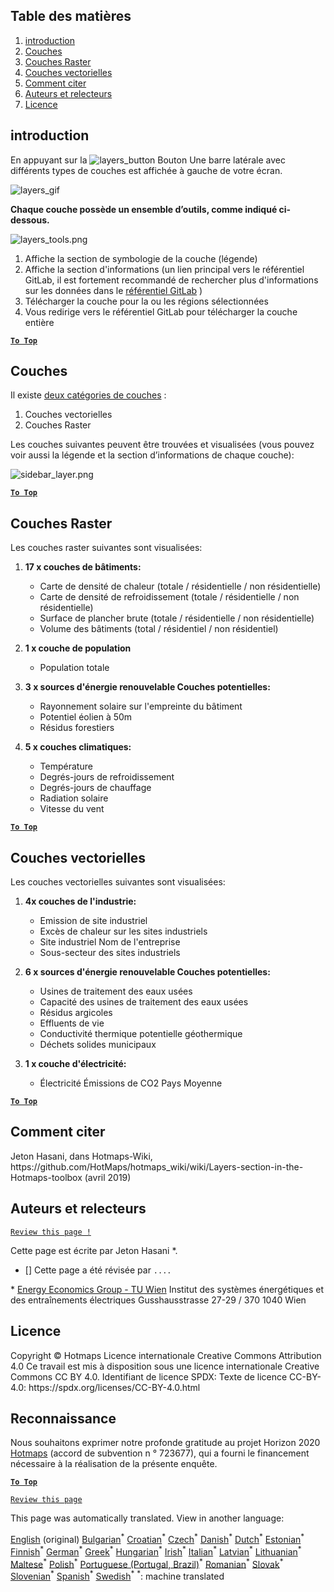 <h2> Table des matières </h2><ol><li> <a href="#Introduction">introduction</a> </li><li> <a href="#Layers">Couches</a> </li><li> <a href="#Raster-Layers">Couches Raster</a> </li><li> <a href="#Vector-Layers">Couches vectorielles</a> </li><li> <a href="#How-to-cite">Comment citer</a> </li><li> <a href="#Authors-and-reviewers">Auteurs et relecteurs</a> </li><li> <a href="#License">Licence</a> </li></ol><h2> introduction </h2><p> En appuyant sur la <img alt="layers_button" src="https://github.com/HotMaps/hotmaps_wiki/blob/master/Images/general_tool_functionalities_and_structure/layers_button.PNG"/> Bouton Une barre latérale avec différents types de couches est affichée à gauche de votre écran. </p><p><img alt="layers_gif" src="https://github.com/HotMaps/hotmaps_wiki/blob/master/Images/general_tool_functionalities_and_structure/layers.gif"/></p><p> <strong>Chaque couche possède un ensemble d’outils, comme indiqué ci-dessous.</strong> </p><p><img alt="layers_tools.png" src="https://github.com/HotMaps/hotmaps_wiki/blob/master/Images/general_tool_functionalities_and_structure/layers_tools.png"/></p><ol><li> Affiche la section de symbologie de la couche (légende) </li><li> Affiche la section d'informations (un lien principal vers le référentiel GitLab, il est fortement recommandé de rechercher plus d'informations sur les données dans le <a href="https://gitlab.com/hotmaps">référentiel GitLab</a> ) </li><li> Télécharger la couche pour la ou les régions sélectionnées </li><li> Vous redirige vers le référentiel GitLab pour télécharger la couche entière </li></ol><p><ins> <code><strong><a href="#table-of-contents">To Top</a></strong></code> </ins> </p><h2> Couches </h2><p> Il existe <a href="https://www.gislounge.com/geodatabases-explored-vector-and-raster-data">deux catégories de couches</a> : </p><ol><li> Couches vectorielles </li><li> Couches Raster </li></ol><p> Les couches suivantes peuvent être trouvées et visualisées (vous pouvez voir aussi la légende et la section d’informations de chaque couche): </p><p><img alt="sidebar_layer.png" src="https://github.com/HotMaps/hotmaps_wiki/blob/master/Images/general_tool_functionalities_and_structure/all_layers.png"/></p><p><ins> <code><strong><a href="#table-of-contents">To Top</a></strong></code> </ins> </p><h2> Couches Raster </h2><p> Les couches raster suivantes sont visualisées: </p><ol><li><p> <strong>17 x couches de bâtiments:</strong> </p><ul><li> Carte de densité de chaleur (totale / résidentielle / non résidentielle) </li><li> Carte de densité de refroidissement (totale / résidentielle / non résidentielle) </li><li> Surface de plancher brute (totale / résidentielle / non résidentielle) </li><li> Volume des bâtiments (total / résidentiel / non résidentiel) </li></ul></li><li><p> <strong>1 x couche de population</strong> </p><ul><li> Population totale </li></ul></li><li><p> <strong>3 x sources d'énergie renouvelable Couches potentielles:</strong> </p><ul><li> Rayonnement solaire sur l'empreinte du bâtiment </li><li> Potentiel éolien à 50m </li><li> Résidus forestiers </li></ul></li><li><p> <strong>5 x couches climatiques:</strong> </p><ul><li> Température </li><li> Degrés-jours de refroidissement </li><li> Degrés-jours de chauffage </li><li> Radiation solaire </li><li> Vitesse du vent </li></ul></li></ol><p><ins> <code><strong><a href="#table-of-contents">To Top</a></strong></code> </ins> </p><h2> Couches vectorielles </h2><p> Les couches vectorielles suivantes sont visualisées: </p><ol><li><p> <strong>4x couches de l'industrie:</strong> </p><ul><li> Emission de site industriel </li><li> Excès de chaleur sur les sites industriels </li><li> Site industriel Nom de l'entreprise </li><li> Sous-secteur des sites industriels </li></ul></li><li><p> <strong>6 x sources d'énergie renouvelable Couches potentielles:</strong> </p><ul><li> Usines de traitement des eaux usées </li><li> Capacité des usines de traitement des eaux usées </li><li> Résidus argicoles </li><li> Effluents de vie </li><li> Conductivité thermique potentielle géothermique </li><li> Déchets solides municipaux </li></ul></li><li><p> <strong>1 x couche d'électricité:</strong> </p><ul><li> Électricité Émissions de CO2 Pays Moyenne </li></ul></li></ol><p><ins> <code><strong><a href="#table-of-contents">To Top</a></strong></code> </ins> </p><h2> Comment citer </h2><p> Jeton Hasani, dans Hotmaps-Wiki, https://github.com/HotMaps/hotmaps_wiki/wiki/Layers-section-in-the-Hotmaps-toolbox (avril 2019) </p><h2> Auteurs et relecteurs </h2><p> <code><a href="https://github.com/HotMaps/hotmaps_wiki/wiki/Layer-Section/_edit">Review this page !</a></code> </p> <p> Cette page est écrite par Jeton Hasani *. </p><ul><li> [] Cette page a été révisée par <code>....</code> </li></ul><p> * <a href="https://eeg.tuwien.ac.at/">Energy Economics Group - TU Wien</a> Institut des systèmes énergétiques et des entraînements électriques Gusshausstrasse 27-29 / 370 1040 Wien </p><h2> Licence </h2><p> Copyright © Hotmaps Licence internationale Creative Commons Attribution 4.0 Ce travail est mis à disposition sous une licence internationale Creative Commons CC BY 4.0. Identifiant de licence SPDX: Texte de licence CC-BY-4.0: https://spdx.org/licenses/CC-BY-4.0.html </p><h2> Reconnaissance </h2><p> Nous souhaitons exprimer notre profonde gratitude au projet Horizon 2020 <a href="https://www.hotmaps-project.eu">Hotmaps</a> (accord de subvention n ° 723677), qui a fourni le financement nécessaire à la réalisation de la présente enquête. </p><p><ins> <code><strong><a href="#table-of-contents">To Top</a></strong></code> </ins> </p><p> <code><a href="https://github.com/HotMaps/hotmaps_wiki/wiki/Layer-Section/_edit">Review this page</a></code> </p>

This page was automatically translated. View in another language:

[English](en-Layers-section-in-the-Hotmaps-toolbox) (original) [Bulgarian](bg-Layers-section-in-the-Hotmaps-toolbox)<sup>\*</sup> [Croatian](hr-Layers-section-in-the-Hotmaps-toolbox)<sup>\*</sup> [Czech](cs-Layers-section-in-the-Hotmaps-toolbox)<sup>\*</sup> [Danish](da-Layers-section-in-the-Hotmaps-toolbox)<sup>\*</sup> [Dutch](nl-Layers-section-in-the-Hotmaps-toolbox)<sup>\*</sup> [Estonian](et-Layers-section-in-the-Hotmaps-toolbox)<sup>\*</sup> [Finnish](fi-Layers-section-in-the-Hotmaps-toolbox)<sup>\*</sup>  [German](de-Layers-section-in-the-Hotmaps-toolbox)<sup>\*</sup> [Greek](el-Layers-section-in-the-Hotmaps-toolbox)<sup>\*</sup> [Hungarian](hu-Layers-section-in-the-Hotmaps-toolbox)<sup>\*</sup> [Irish](ga-Layers-section-in-the-Hotmaps-toolbox)<sup>\*</sup> [Italian](it-Layers-section-in-the-Hotmaps-toolbox)<sup>\*</sup> [Latvian](lv-Layers-section-in-the-Hotmaps-toolbox)<sup>\*</sup> [Lithuanian](lt-Layers-section-in-the-Hotmaps-toolbox)<sup>\*</sup> [Maltese](mt-Layers-section-in-the-Hotmaps-toolbox)<sup>\*</sup> [Polish](pl-Layers-section-in-the-Hotmaps-toolbox)<sup>\*</sup> [Portuguese (Portugal, Brazil)](pt-Layers-section-in-the-Hotmaps-toolbox)<sup>\*</sup> [Romanian](ro-Layers-section-in-the-Hotmaps-toolbox)<sup>\*</sup> [Slovak](sk-Layers-section-in-the-Hotmaps-toolbox)<sup>\*</sup> [Slovenian](sl-Layers-section-in-the-Hotmaps-toolbox)<sup>\*</sup> [Spanish](es-Layers-section-in-the-Hotmaps-toolbox)<sup>\*</sup> [Swedish](sv-Layers-section-in-the-Hotmaps-toolbox)<sup>\*</sup>
<sup>\*</sup>: machine translated
